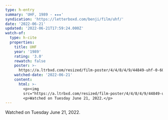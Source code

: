 ```yaml
---
type: h-entry
summary: 'UHF, 1989 - ★★★'
syndication: 'https://letterboxd.com/benji/film/uhf/'
date: '2022-06-21'
updated: '2022-06-21T17:59:24.000Z'
watch-of:
  type: h-cite
  properties:
    title: UHF
    year: '1989'
    rating: '3.0'
    rewatch: false
    poster: >-
      https://a.ltrbxd.com/resized/film-poster/4/4/8/4/9/44849-uhf-0-600-0-900-crop.jpg?v=f2aad9f712
    watched-date: '2022-06-21'
    content:
      html: >-
        <p><img
        src="https://a.ltrbxd.com/resized/film-poster/4/4/8/4/9/44849-uhf-0-600-0-900-crop.jpg?v=f2aad9f712"/></p>
        <p>Watched on Tuesday June 21, 2022.</p>
---
```

Watched on Tuesday June 21, 2022.
